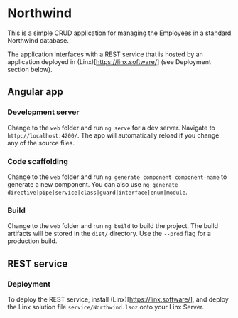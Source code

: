 # Northwind

This is a simple CRUD application for managing the Employees in a standard Northwind database.

The application interfaces with a REST service that is hosted by an application deployed in (Linx)[https://linx.software/] (see Deployment section below).

## Angular app

### Development server

Change to the `web` folder and run `ng serve` for a dev server. Navigate to `http://localhost:4200/`. The app will automatically reload if you change any of the source files.

### Code scaffolding

Change to the `web` folder and run `ng generate component component-name` to generate a new component. You can also use `ng generate directive|pipe|service|class|guard|interface|enum|module`.

### Build

Change to the `web` folder and run `ng build` to build the project. The build artifacts will be stored in the `dist/` directory. Use the `--prod` flag for a production build.

## REST service

### Deployment

To deploy the REST service, install (Linx)[https://linx.software/], and deploy the Linx solution file `service/Northwind.lsoz` onto your Linx Server.
